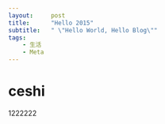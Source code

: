 ```yaml
---
layout:     post
title:      "Hello 2015"
subtitle:   " \"Hello World, Hello Blog\""
tags:
    - 生活
    - Meta
---
```


# ceshi
1222222
